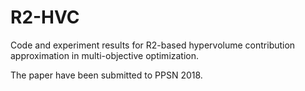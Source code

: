 # R2-HVC
Code and experiment results for R2-based hypervolume contribution approximation in multi-objective optimization. 

The paper have been submitted to PPSN 2018. 
